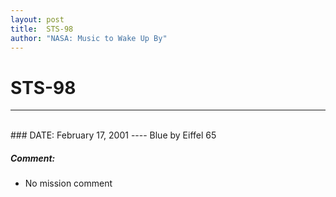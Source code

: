 ```yaml
---
layout: post
title:  STS-98
author: "NASA: Music to Wake Up By"
---
```


# STS-98
----
<br/>
### DATE: February 17, 2001
----
Blue by Eiffel 65

##### Comment:
* No mission comment
